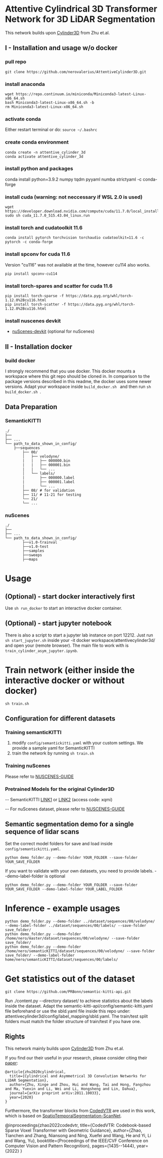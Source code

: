
# Attentive Cylindrical 3D Transformer Network for 3D LiDAR Segmentation
This network builds upon [Cylinder3D](https://github.com/xinge008/Cylinder3D) from Zhu et.al.

## I - Installation and usage w/o docker

### pull repo
```
git clone https://github.com/nerovalerius/AttentiveCylinder3D.git
```

### install anaconda
```
wget https://repo.continuum.io/miniconda/Miniconda3-latest-Linux-x86_64.sh
bash Miniconda3-latest-Linux-x86_64.sh -b
rm Miniconda3-latest-Linux-x86_64.sh
```

### activate conda
Either restart terminal or do:
```source ~/.bashrc```

### create conda environment
```
conda create -n attentive_cylinder_3d
conda activate attentive_cylinder_3d
```

### install python and packages
conda install python=3.9.2 numpy tqdm pyyaml numba strictyaml -c conda-forge


### install cuda (warning: not neccessary if WSL 2.0 is used)
```
wget https://developer.download.nvidia.com/compute/cuda/11.7.0/local_installers/cuda_11.7.0_515.43.04_linux.run
sudo sh cuda_11.7.0_515.43.04_linux.run
```

### install torch and cudatoolkit 11.6
```
conda install pytorch torchvision torchaudio cudatoolkit=11.6 -c pytorch -c conda-forge
```

### install spconv for cuda 11.6
Version "cu116" was not available at the time, however cu114 also works.
```
pip install spconv-cu114
```

### install torch-spares and scatter for cuda 11.6
```
pip install torch-sparse -f https://data.pyg.org/whl/torch-1.12.0%2Bcu116.html
pip install torch-scatter -f https://data.pyg.org/whl/torch-1.12.0%2Bcu116.html
```

### install nuscenes devkit
- [nuScenes-devkit](https://github.com/nutonomy/nuscenes-devkit) (optional for nuScenes)

## II - Installation docker

### build docker
I strongly recommend that you use docker. This docker mounts a workspace where this git repo should be cloned in.
In comparison to the package versions described in this readme, the docker uses some newer versions.
Adapt your workspace inside ```build_docker.sh ``` and then run ```sh build_docker.sh ```.

## Data Preparation

### SemanticKITTI
```
./
├── 
├── ...
└── path_to_data_shown_in_config/
    ├──sequences
        ├── 00/           
        │   ├── velodyne/	
        |   |	├── 000000.bin
        |   |	├── 000001.bin
        |   |	└── ...
        │   └── labels/ 
        |       ├── 000000.label
        |       ├── 000001.label
        |       └── ...
        ├── 08/ # for validation
        ├── 11/ # 11-21 for testing
        └── 21/
	    └── ...
```

### nuScenes
```
./
├── 
├── ...
└── path_to_data_shown_in_config/
		├──v1.0-trainval
		├──v1.0-test
		├──samples
		├──sweeps
		├──maps

```

# Usage

## (Optional) - start docker interactively first
Use ```sh run_docker``` to start an interactive docker container.

## (Optional) - start jupyter notebook
There is also a script to start a jupyter lab instance on port 12212. Just run ```sh start_jupyter.sh``` inside your -it docker workspace/attentivecylinder3d/ and open your (remote browser). 
The main file to work with is ```train_cylinder_asym_jupyter.ipynb```.

# Train network (either inside the interactive docker or without docker)
```sh train.sh```

## Configuration for different datasets

### Training semanticKITTI
1. modify ```config/semantickitti.yaml``` with your custom settings. We provide a sample yaml for SemanticKITTI
2. train the network by running ```sh train.sh```

### Training nuScenes
Please refer to [NUSCENES-GUIDE](./NUSCENES-GUIDE.md)

### Pretrained Models for the original Cylinder3D
-- SemanticKITTI [LINK1](https://drive.google.com/file/d/1q4u3LlQXz89LqYW3orXL5oTs_4R2eS8P/view?usp=sharing) or [LINK2](https://pan.baidu.com/s/1c0oIL2QTTcjCo9ZEtvOIvA) (access code: xqmi)

-- For nuScenes dataset, please refer to [NUSCENES-GUIDE](./NUSCENES-GUIDE.md)

## Semantic segmentation demo for a single sequence of lidar scans
Set the correct model folders for save and load inside ```config/semantickitti.yaml```.

```
python demo_folder.py --demo-folder YOUR_FOLDER --save-folder YOUR_SAVE_FOLDER
```
If you want to validate with your own datasets, you need to provide labels.
--demo-label-folder is optional
```
python demo_folder.py --demo-folder YOUR_FOLDER --save-folder YOUR_SAVE_FOLDER --demo-label-folder YOUR_LABEL_FOLDER
```
# Inference - example usages

```
python demo_folder.py --demo-folder ../dataset/sequences/00/velodyne/ --demo-label-folder ../dataset/sequences/00/labels/ --save-folder save_folder/ 
python demo_folder.py --demo-folder /home/nero/master/dataset/sequences/00/velodyne/ --save-folder save_folder/
python demo_folder.py --demo-folder /home/nero/semanticKITTI/dataset/sequences/00/velodyne/ --save-folder save_folder/ --demo-label-folder home/nero/semanticKITTI/dataset/sequences/00/labels/
```

# Get statistics out of the dataset
```git clone https://github.com/PRBonn/semantic-kitti-api.git```

Run ./content.py --directory dataset/ to achieve statistics about the labels inside the dataset.
Adapt the semantic-kitti-api/config/semantic-kitti.yaml file beforehand or use the sbld.yaml file inside this repo under: attentivecylinder3d/config/label_mapping/sbld.yaml. The train/test split folders must match the folder structure of train/test if you have one.


## Rights
This network mainly builds upon [Cylinder3D](https://github.com/xinge008/Cylinder3D) from Zhu et.al.

If you find our their useful in your research, please consider citing their [paper](https://arxiv.org/pdf/2011.10033):
```
@article{zhu2020cylindrical,
  title={Cylindrical and Asymmetrical 3D Convolution Networks for LiDAR Segmentation},
  author={Zhu, Xinge and Zhou, Hui and Wang, Tai and Hong, Fangzhou and Ma, Yuexin and Li, Wei and Li, Hongsheng and Lin, Dahua},
  journal={arXiv preprint arXiv:2011.10033},
  year={2020}
}
```

Furthermore, the transformer blocks from [CodedVTR](https://github.com/A-suozhang/CodedVTR) are used in this work, which is based on [SpatioTemporalSegmentation-ScanNet](https://github.com/chrischoy/SpatioTemporalSegmentation-ScanNet).

@inproceedings{zhao2022codedvtr,
  title={CodedVTR: Codebook-based Sparse Voxel Transformer with Geometric Guidance},
  author={Zhao, Tianchen and Zhang, Niansong and Ning, Xuefei and Wang, He and Yi, Li and Wang, Yu},
  booktitle={Proceedings of the IEEE/CVF Conference on Computer Vision and Pattern Recognition},
  pages={1435--1444},
  year={2022}
}


